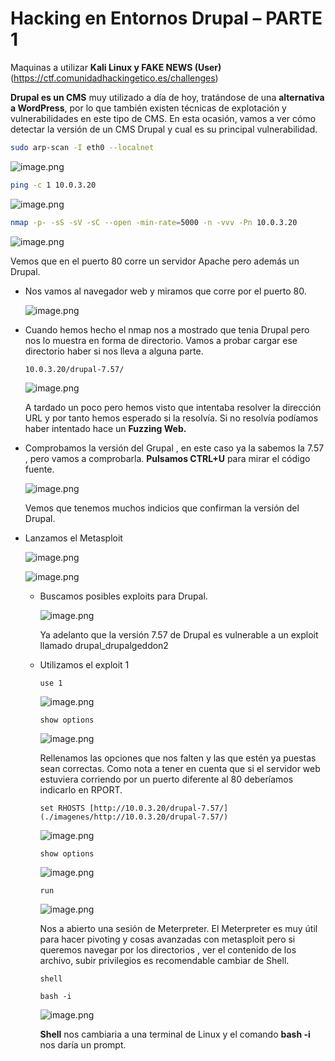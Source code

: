 # Hacking en Entornos Drupal – PARTE 1

Maquinas a utilizar **Kali Linux y FAKE NEWS (User)** (https://ctf.comunidadhackingetico.es/challenges)

**Drupal es un CMS** muy utilizado a día de hoy, tratándose de una **alternativa a WordPress**, por lo que también existen técnicas de explotación y vulnerabilidades en este tipo de CMS.
En esta ocasión, vamos a ver cómo detectar la versión de un CMS Drupal y cual es su principal vulnerabilidad.

```bash
sudo arp-scan -I eth0 --localnet
```

![image.png](./imagenes/image%2032.png)

```bash
ping -c 1 10.0.3.20  
```

![image.png](./imagenes/image%2033.png)

```bash
nmap -p- -sS -sV -sC --open -min-rate=5000 -n -vvv -Pn 10.0.3.20 
```

![image.png](./imagenes/image%2034.png)

Vemos que en el puerto 80 corre un servidor Apache pero además un Drupal.

- Nos vamos al navegador web y miramos que corre por el puerto 80.
    
    ![image.png](./imagenes/image%2035.png)
    

- Cuando hemos hecho el nmap nos a mostrado que tenia Drupal pero nos lo muestra en forma de directorio. Vamos a probar cargar ese directorio haber si nos lleva a alguna parte.
    
    `10.0.3.20/drupal-7.57/`
    
    ![image.png](./imagenes/image%2036.png)
    
    A tardado un poco pero hemos visto que intentaba resolver la dirección URL y por tanto hemos esperado si la resolvía. Si no resolvía podíamos haber intentado hace un **Fuzzing Web.**
    
- Comprobamos la versión del Grupal , en este caso ya la sabemos la 7.57 , pero vamos a comprobarla. **Pulsamos CTRL+U** para mirar el código fuente.
    
    ![image.png](./imagenes/image%2037.png)
    
    Vemos que tenemos muchos indicios que confirman la versión del Drupal.
    
- Lanzamos el Metasploit
    
    ![image.png](./imagenes/image%2038.png)
    
    ![image.png](./imagenes/image%2039.png)
    
    - Buscamos posibles exploits para Drupal.
        
        ![image.png](./imagenes/image%2040.png)
        
        Ya adelanto que la versión 7.57 de Drupal es vulnerable a un exploit  llamado drupal_drupalgeddon2
        
    - Utilizamos el exploit 1
        
        `use 1`
        
        ![image.png](./imagenes/image%2041.png)
        
        `show options`
        
        ![image.png](./imagenes/image%2042.png)
        
        Rellenamos las opciones que nos falten y las que estén ya puestas sean correctas. Como nota a tener en cuenta que si el servidor web estuviera corriendo por un puerto diferente al 80 deberíamos indicarlo en RPORT.
        
        `set RHOSTS [http://10.0.3.20/drupal-7.57/](./imagenes/http://10.0.3.20/drupal-7.57/)`
        
        ![image.png](./imagenes/image%2043.png)
        
        `show options`
        
        ![image.png](./imagenes/image%2044.png)
        
        `run`
        
        ![image.png](./imagenes/image%2045.png)
        
        Nos a abierto una sesión de Meterpreter. El Meterpreter es muy útil para hacer pivoting y cosas avanzadas con metasploit pero si queremos navegar por los directorios , ver el contenido de los archivo, subir privilegios es recomendable cambiar de Shell.
        
        `shell`
        
        `bash -i` 
        
        ![image.png](./imagenes/image%2046.png)
        
        **Shell** nos cambiaria a una terminal de Linux y el comando **bash -i** nos daría un prompt.